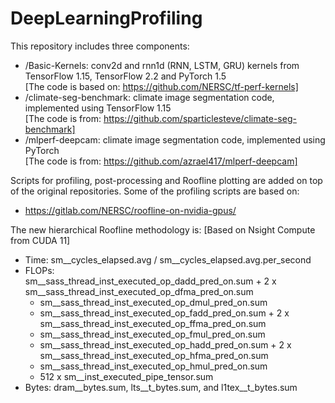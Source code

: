 # DeepLearningProfiling

This repository includes three components:
- /Basic-Kernels: conv2d and rnn1d (RNN, LSTM, GRU) kernels from TensorFlow 1.15, TensorFlow 2.2 and PyTorch 1.5  
  [The code is based on: https://github.com/NERSC/tf-perf-kernels]
- /climate-seg-benchmark: climate image segmentation code, implemented using TensorFlow 1.15  
  [The code is from: https://github.com/sparticlesteve/climate-seg-benchmark]
- /mlperf-deepcam: climate image segmentation code, implemented using PyTorch  
  [The code is from: https://github.com/azrael417/mlperf-deepcam]

Scripts for profiling, post-processing and Roofline plotting are added on top of the original repositories. Some of the profiling scripts are based on:
- https://gitlab.com/NERSC/roofline-on-nvidia-gpus/

The new hierarchical Roofline methodology is: [Based on Nsight Compute from CUDA 11]
- Time: sm__cycles_elapsed.avg / sm__cycles_elapsed.avg.per_second
- FLOPs:  
    sm__sass_thread_inst_executed_op_dadd_pred_on.sum + 2 x sm__sass_thread_inst_executed_op_dfma_pred_on.sum  
  + sm__sass_thread_inst_executed_op_dmul_pred_on.sum  
  + sm__sass_thread_inst_executed_op_fadd_pred_on.sum + 2 x sm__sass_thread_inst_executed_op_ffma_pred_on.sum  
  + sm__sass_thread_inst_executed_op_fmul_pred_on.sum  
  + sm__sass_thread_inst_executed_op_hadd_pred_on.sum + 2 x sm__sass_thread_inst_executed_op_hfma_pred_on.sum  
  + sm__sass_thread_inst_executed_op_hmul_pred_on.sum  
  + 512 x sm__inst_executed_pipe_tensor.sum
- Bytes: dram__bytes.sum, lts__t_bytes.sum, and l1tex__t_bytes.sum
